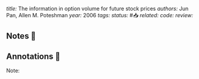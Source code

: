 *title:* The information in option volume for future stock prices
*authors:* Jun Pan, Allen M. Poteshman
*year:* 2006
*tags:* 
*status:* #📥
*related:*
*code:*
*review:*

## Notes 📍

## Annotations 📖
Note: 